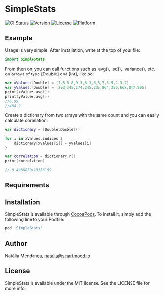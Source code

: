 # SimpleStats

[![CI Status](https://img.shields.io/travis/natalia-io/SimpleStats.svg?style=flat)](https://travis-ci.org/natalia-io/SimpleStats)
[![Version](https://img.shields.io/cocoapods/v/SimpleStats.svg?style=flat)](https://cocoapods.org/pods/SimpleStats)
[![License](https://img.shields.io/cocoapods/l/SimpleStats.svg?style=flat)](https://cocoapods.org/pods/SimpleStats)
[![Platform](https://img.shields.io/cocoapods/p/SimpleStats.svg?style=flat)](https://cocoapods.org/pods/SimpleStats)

## Example

Usage is very simple. After installation, write at the top of your file:
``` swift
import SimpleStats
```
From then on, you can call functions such as .avg(), .sd(), .variance(), etc. on arrays of type [Double] and [Int], like so:

``` swift
var xValues:[Double] = [7.5,8.8,9.3,8.1,6,8,7,5.9,2.3,7]
var yValues:[Double] = [203,345,174,245,235,864,356,668,847,905]
print(xValues.avg())
print(yValues.avg())
//6.99
//484.2
```
Create a dictionary from two arrays with the same count and you can easily calculate correlation:
``` swift
var dictionary = [Double:Double]()

for i in xValues.indices {
    dictionary[xValues[i]] = yValues[i]
}

var correlation = dictionary.r()
print(correlation)

//-0.4980879419156199
```


## Requirements

## Installation

SimpleStats is available through [CocoaPods](https://cocoapods.org). To install
it, simply add the following line to your Podfile:

``` ruby
pod 'SimpleStats'
```

## Author

Natália Mendonça, natalia@smartmood.io

## License

SimpleStats is available under the MIT license. See the LICENSE file for more info.
